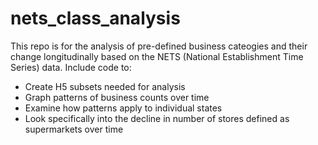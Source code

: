 # nets_class_analysis

This repo is for the analysis of pre-defined business cateogies and their change longitudinally based on the NETS (National Establishment
Time Series) data.  Include code to:

* Create H5 subsets needed for analysis
* Graph patterns of business counts over time
* Examine how patterns apply to individual states
* Look specifically into the decline in number of stores defined as supermarkets over time
